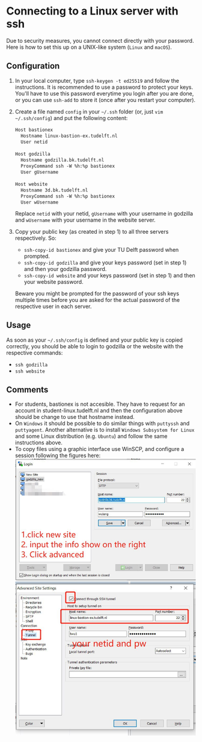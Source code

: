 
# Connecting to a Linux server with ssh


Due to security measures, you cannot connect directly with your password. Here is how to set this up on a UNIX-like system (`Linux` and `macOS`).

## Configuration

1. In your local computer, type `ssh-keygen -t ed25519` and follow the instructions. It is recommended to use a password to protect your keys. You'll have to use this password everytime you login after you are done, or you can use `ssh-add` to store it (once after you restart your computer).

2. Create a file named `config` in your `~/.ssh` folder (or, just `vim ~/.ssh/config`) and put the following content:

    ```
    Host bastionex
      Hostname linux-bastion-ex.tudelft.nl
      User netid

    Host godzilla
      Hostname godzilla.bk.tudelft.nl
      ProxyCommand ssh -W %h:%p bastionex
      User gUsername

    Host website
      Hostname 3d.bk.tudelft.nl
      ProxyCommand ssh -W %h:%p bastionex
      User wUsername
    ```

    Replace `netid` with your netid, `gUsername` with your username in godzilla and `wUsername` with your username in the website server.

3. Copy your public key (as created in step 1) to all three servers respectively. So:
    - `ssh-copy-id bastionex` and give your TU Delft password when prompted.
    - `ssh-copy-id godzilla` and give your keys password (set in step 1) and then your godzilla password.
    - `ssh-copy-id website` and your keys password (set in step 1) and then your website password.

    Beware you might be prompted for the password of your ssh keys multiple times before you are asked for the actual password of the respective user in each server.

## Usage

As soon as your `~/.ssh/config` is defined and your public key is copied correctly, you should be able to login to godzilla or the website with the respective commands:
- `ssh godzilla`
- `ssh website`

## Comments

- For students, bastionex is not accesible. They have to request for an account in student-linux.tudelft.nl and then the configuration above should be change to use that hostname instead.
- On `Windows` it should be possible to do similar things with `puttyssh` and `puttyagent`. Another alternative is to install `Windows Subsystem for Linux` and some Linux distribution (e.g. `Ubuntu`) and follow the same instructions above.
- To copy files using a graphic interface use WinSCP, and configure a session following the figures here: 
![WinSCP0](./img/WinSCP0.jpeg)
![WinSCP1](./img/WinSCP1.jpeg)